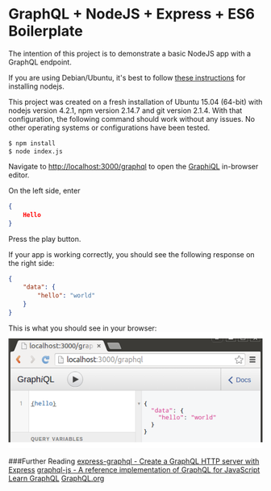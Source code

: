 GraphQL + NodeJS + Express + ES6 Boilerplate
======================================
The intention of this project is to demonstrate a basic NodeJS app with a GraphQL endpoint.

If you are using Debian/Ubuntu, it's best to follow [these instructions](http://www.hostingadvice.com/how-to/install-nodejs-ubuntu-14-04) for installing nodejs.
 
This project was created on a fresh installation of Ubuntu 15.04 (64-bit) with nodejs version 4.2.1, npm version 2.14.7 and git version 2.1.4. With that configuration, the following command should work without any issues. No other operating systems or configurations have been tested.
```
$ npm install
$ node index.js
```

Navigate to [http://localhost:3000/graphql](http://localhost:3000/graphql) to open the [GraphiQL](https://github.com/graphql/graphiql) in-browser editor.

On the left side, enter 
```json
{
    Hello
}
```

Press the play button.

If your app is working correctly, you should see the following response on the right side:
```json
{
    "data": {
        "hello": "world"
    }
}
```

This is what you should see in your browser:
![GraphiQL](./graphiql-hello-world.png)

###Further Reading
[express-graphql - Create a GraphQL HTTP server with Express](https://github.com/graphql/express-graphql)
[graphql-js - A reference implementation of GraphQL for JavaScript](https://github.com/graphql/graphql-js)
[Learn GraphQL](https://learngraphql.com/)
[GraphQL.org](http://graphql.org/)